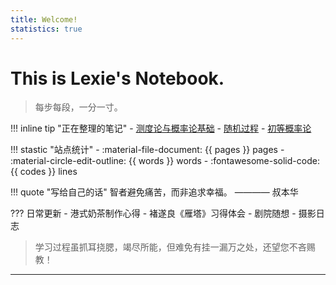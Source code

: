 ```yaml
---
title: Welcome! 
statistics: true
---
```


# This is Lexie's Notebook.
> 每步每段，一分一寸。

!!! inline tip "正在整理的笔记"
    - [测度论与概率论基础](SP/index.md)
    - [随机过程](cs/system/CO/index.md)
    - [初等概率论](AI/ML/index.md)

!!! stastic "站点统计"
    - :material-file-document: {{ pages }} pages
    - :material-circle-edit-outline: {{ words }} words
    - :fontawesome-solid-code: {{ codes }} lines


!!! quote "写给自己的话"
    智者避免痛苦，而非追求幸福。 ———— 叔本华

??? 日常更新
    - 港式奶茶制作心得
    - 褚遂良《雁塔》习得体会
    - 剧院随想
    - 摄影日志

> 学习过程虽抓耳挠腮，竭尽所能，但难免有挂一漏万之处，还望您不吝赐教！

-----

